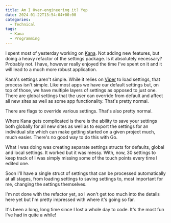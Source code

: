 ```yaml
---
title: Am I Over-engineering it? Yep
date: 2024-01-22T13:54:04+00:00
categories:
  - Technical
tags:
  - Kana
  - Programming
---
```


I spent most of yesterday working on [Kana][1]. Not adding new features, but doing a heavy refactor of the settings package. Is it absolutely necessary? Probably not. I have, however really enjoyed the time I've spent on it and it will lead to a much more robust application.

Kana's settings aren't simple. While it relies on [Viper][2] to load settings, that process isn't simple. Like most apps we have our default settings but, on top of those, we have multiple layers of settings as opposed to just one. There are global settings that the user can override from default and affect all new sites as well as some app functionality. That's pretty normal.

There are flags to override various settings. That's also pretty normal.

Where Kana gets complicated is there is the ability to save your settings both globally for all new sites as well as to export the settings for an individual site which can make getting started on a given project much, much easier. There's no good way to do this with Go.

What I was doing was creating separate settings structs for defaults, global and local settings. It worked but it was messy. With, now, 30 settings to keep track of I was simply missing some of the touch points every time I edited one.

Soon I'll have a single struct of settings that can be processed automatically at all stages, from loading settings to saving settings to, most important for me, changing the settings themselves.

I'm not done with the refactor yet, so I won't get too much into the details here yet but I'm pretty impressed with where it's going so far.

It's been a long, long time since I lost a whole day to code. It's the most fun I've had in quite a while!

 [1]: https://github.com/ChrisWiegman/kana/
 [2]: https://github.com/spf13/viper